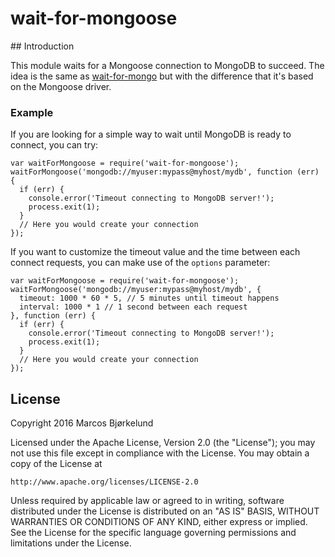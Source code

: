 # wait-for-mongoose

## Introduction

This module waits for a Mongoose connection to MongoDB to succeed.
The idea is the same as [wait-for-mongo](https://github.com/arunoda/wait-for-mongo)
but with the difference that it's based on the Mongoose driver.

### Example

If you are looking for a simple way to wait until MongoDB is ready to
connect, you can try:

```
var waitForMongoose = require('wait-for-mongoose');
waitForMongoose('mongodb://myuser:mypass@myhost/mydb', function (err) {
  if (err) {
    console.error('Timeout connecting to MongoDB server!');
    process.exit(1);
  }
  // Here you would create your connection
});
```

If you want to customize the timeout value and the time between each
connect requests, you can make use of the `options` parameter:

```
var waitForMongoose = require('wait-for-mongoose');
waitForMongoose('mongodb://myuser:mypass@myhost/mydb', {
  timeout: 1000 * 60 * 5, // 5 minutes until timeout happens
  interval: 1000 * 1 // 1 second between each request
}, function (err) {
  if (err) {
    console.error('Timeout connecting to MongoDB server!');
    process.exit(1);
  }
  // Here you would create your connection
});
```

## License

Copyright 2016 Marcos Bjørkelund

Licensed under the Apache License, Version 2.0 (the "License");
you may not use this file except in compliance with the License.
You may obtain a copy of the License at

    http://www.apache.org/licenses/LICENSE-2.0

Unless required by applicable law or agreed to in writing, software
distributed under the License is distributed on an "AS IS" BASIS,
WITHOUT WARRANTIES OR CONDITIONS OF ANY KIND, either express or implied.
See the License for the specific language governing permissions and
limitations under the License.

